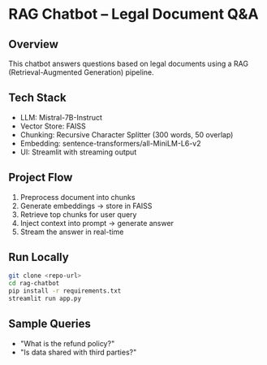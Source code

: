 # RAG Chatbot – Legal Document Q&A

##  Overview
This chatbot answers questions based on legal documents using a RAG (Retrieval-Augmented Generation) pipeline.

##  Tech Stack
-  LLM: Mistral-7B-Instruct
-  Vector Store: FAISS
-  Chunking: Recursive Character Splitter (300 words, 50 overlap)
-  Embedding: sentence-transformers/all-MiniLM-L6-v2
-  UI: Streamlit with streaming output

##  Project Flow
1. Preprocess document into chunks
2. Generate embeddings → store in FAISS
3. Retrieve top chunks for user query
4. Inject context into prompt → generate answer
5. Stream the answer in real-time

##  Run Locally
```bash
git clone <repo-url>
cd rag-chatbot
pip install -r requirements.txt
streamlit run app.py
```



##  Sample Queries
- "What is the refund policy?"
- "Is data shared with third parties?"

